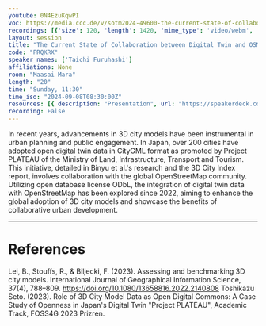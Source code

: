 ```yaml
---
youtube: 0N4EzuKqwPI
voc: https://media.ccc.de/v/sotm2024-49600-the-current-state-of-collaboration-between-digital-twin-and-osm
recordings: [{'size': 120, 'length': 1420, 'mime_type': 'video/webm', 'language': 'eng', 'filename': 'sotm2024-49600-eng-The_Current_State_of_Collaboration_between_Digital_Twin_and_OSM_webm-hd.webm', 'state': 'new', 'folder': 'webm-hd', 'high_quality': True, 'width': 1920, 'height': 1080, 'updated_at': '2024-11-25T21:08:57.463+01:00', 'recording_url': 'https://cdn.media.ccc.de/events/sotm/2024/webm-hd/sotm2024-49600-eng-The_Current_State_of_Collaboration_between_Digital_Twin_and_OSM_webm-hd.webm', 'url': 'https://api.media.ccc.de/public/recordings/81970', 'event_url': 'https://api.media.ccc.de/public/events/8161714c-dc19-545e-98de-73e9c7756c67', 'conference_url': 'https://api.media.ccc.de/public/conferences/sotm2024'}, {'size': 59, 'length': 1420, 'mime_type': 'video/webm', 'language': 'eng', 'filename': 'sotm2024-49600-eng-The_Current_State_of_Collaboration_between_Digital_Twin_and_OSM_webm-sd.webm', 'state': 'new', 'folder': 'webm-sd', 'high_quality': False, 'width': 720, 'height': 576, 'updated_at': '2024-11-25T20:56:56.024+01:00', 'recording_url': 'https://cdn.media.ccc.de/events/sotm/2024/webm-sd/sotm2024-49600-eng-The_Current_State_of_Collaboration_between_Digital_Twin_and_OSM_webm-sd.webm', 'url': 'https://api.media.ccc.de/public/recordings/81968', 'event_url': 'https://api.media.ccc.de/public/events/8161714c-dc19-545e-98de-73e9c7756c67', 'conference_url': 'https://api.media.ccc.de/public/conferences/sotm2024'}, {'size': 21, 'length': 1420, 'mime_type': 'audio/mpeg', 'language': 'eng', 'filename': 'sotm2024-49600-eng-The_Current_State_of_Collaboration_between_Digital_Twin_and_OSM_mp3.mp3', 'state': 'new', 'folder': 'mp3', 'high_quality': False, 'width': 0, 'height': 0, 'updated_at': '2024-11-25T20:44:59.520+01:00', 'recording_url': 'https://cdn.media.ccc.de/events/sotm/2024/mp3/sotm2024-49600-eng-The_Current_State_of_Collaboration_between_Digital_Twin_and_OSM_mp3.mp3', 'url': 'https://api.media.ccc.de/public/recordings/81966', 'event_url': 'https://api.media.ccc.de/public/events/8161714c-dc19-545e-98de-73e9c7756c67', 'conference_url': 'https://api.media.ccc.de/public/conferences/sotm2024'}, {'size': 41, 'length': 1420, 'mime_type': 'video/mp4', 'language': 'eng', 'filename': 'sotm2024-49600-eng-The_Current_State_of_Collaboration_between_Digital_Twin_and_OSM_sd.mp4', 'state': 'new', 'folder': 'h264-sd', 'high_quality': False, 'width': 720, 'height': 576, 'updated_at': '2024-11-25T20:44:55.764+01:00', 'recording_url': 'https://cdn.media.ccc.de/events/sotm/2024/h264-sd/sotm2024-49600-eng-The_Current_State_of_Collaboration_between_Digital_Twin_and_OSM_sd.mp4', 'url': 'https://api.media.ccc.de/public/recordings/81965', 'event_url': 'https://api.media.ccc.de/public/events/8161714c-dc19-545e-98de-73e9c7756c67', 'conference_url': 'https://api.media.ccc.de/public/conferences/sotm2024'}, {'size': 99, 'length': 1420, 'mime_type': 'video/mp4', 'language': 'eng', 'filename': 'sotm2024-49600-eng-The_Current_State_of_Collaboration_between_Digital_Twin_and_OSM_hd.mp4', 'state': 'new', 'folder': 'h264-hd', 'high_quality': True, 'width': 1920, 'height': 1080, 'updated_at': '2024-11-25T20:07:05.471+01:00', 'recording_url': 'https://cdn.media.ccc.de/events/sotm/2024/h264-hd/sotm2024-49600-eng-The_Current_State_of_Collaboration_between_Digital_Twin_and_OSM_hd.mp4', 'url': 'https://api.media.ccc.de/public/recordings/81956', 'event_url': 'https://api.media.ccc.de/public/events/8161714c-dc19-545e-98de-73e9c7756c67', 'conference_url': 'https://api.media.ccc.de/public/conferences/sotm2024'}]
layout: session
title: "The Current State of Collaboration between Digital Twin and OSM"
code: "PRQKRX"
speaker_names: ['Taichi Furuhashi']
affiliations: None
room: "Maasai Mara"
length: "20"
time: "Sunday, 11:30"
time_iso: "2024-09-08T08:30:00Z"
resources: [{ description: "Presentation", url: "https://speakerdeck.com/fullfull/the-current-state-of-collaboration-between-digital-twin-and-osm" },{ description: "Presentation Slides", url: "https://pretalx.com/media/sotm2024/submissions/PRQKRX/resources/20240908_SotM2024_nvXmze4.pdf" }]
recording: False
---
```


In recent years, advancements in 3D city models have been instrumental in urban planning and public engagement. In Japan, over 200 cities have adopted open digital twin data in CityGML format as promoted by Project PLATEAU of the Ministry of Land, Infrastructure, Transport and Tourism. This initiative, detailed in Binyu et al.'s research and the 3D City Index report, involves collaboration with the global OpenStreetMap community. Utilizing open database license ODbL, the integration of digital twin data with OpenStreetMap has been explored since 2022, aiming to enhance the global adoption of 3D city models and showcase the benefits of collaborative urban development.

<hr>

# References
Lei, B., Stouffs, R., &amp; Biljecki, F. (2023). Assessing and benchmarking 3D city models. International Journal of Geographical Information Science, 37(4), 788–809. https://doi.org/10.1080/13658816.2022.2140808
Toshikazu Seto. (2023). Role of 3D City Model Data as Open Digital Commons: A Case Study of Openness in Japan's Digital Twin &#34;Project PLATEAU&#34;, Academic Track, FOSS4G 2023 Prizren.

